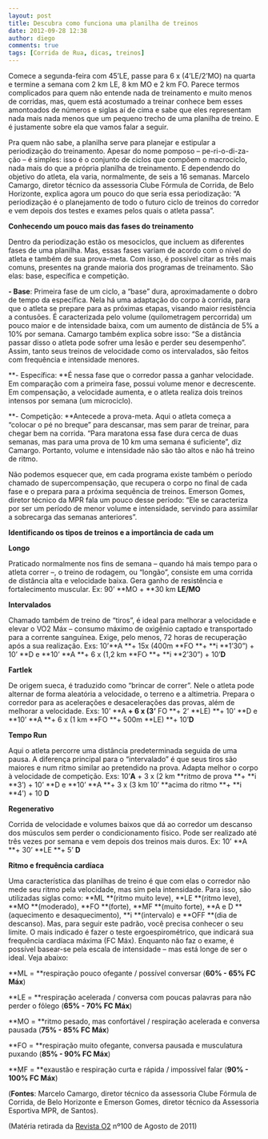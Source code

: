 ```yaml
---
layout: post
title: Descubra como funciona uma planilha de treinos
date: 2012-09-28 12:38
author: diego
comments: true
tags: [Corrida de Rua, dicas, treinos]
---
```

Comece a segunda-feira com 45’LE, passe para 6 x (4’LE/2’MO) na quarta e termine a semana com 2 km LE, 8 km MO e 2 km FO. Parece termos complicados para quem não entende nada de treinamento e muito menos de corridas, mas, quem está acostumado a treinar conhece bem esses amontoados de números e siglas aí de cima e sabe que eles representam nada mais nada menos que um pequeno trecho de uma planilha de treino. E é justamente sobre ela que vamos falar a seguir.

Pra quem não sabe, a planilha serve para planejar e estipular a periodização do treinamento. Apesar do nome pomposo – pe-ri-o-di-za-ção – é simples: isso é o conjunto de ciclos que compõem o macrociclo, nada mais do que a própria planilha de treinamento. E dependendo do objetivo do atleta, ela varia, normalmente, de seis a 16 semanas. Marcelo Camargo, diretor técnico da assessoria Clube Fórmula de Corrida, de Belo Horizonte, explica agora um pouco do que seria essa periodização: “A periodização é o planejamento de todo o futuro ciclo de treinos do corredor e vem depois dos testes e exames pelos quais o atleta passa”.

**Conhecendo um pouco mais das fases do treinamento**

Dentro da periodização estão os mesociclos, que incluem as diferentes fases de uma planilha. Mas, essas fases variam de acordo com o nível do atleta e também de sua prova-meta. Com isso, é possível citar as três mais comuns, presentes na grande maioria dos programas de treinamento. São elas: base, específica e competição.

<!--more-->

**- Base**: Primeira fase de um ciclo, a “base” dura, aproximadamente o dobro de tempo da específica. Nela há uma adaptação do corpo à corrida, para que o atleta se prepare para as próximas etapas, visando maior resistência a contusões. É caracterizada pelo volume (quilometragem percorrida) um pouco maior e de intensidade baixa, com um aumento de distância de 5% a 10% por semana. Camargo também explica sobre isso: “Se a distância passar disso o atleta pode sofrer uma lesão e perder seu desempenho”. Assim, tanto seus treinos de velocidade como os intervalados, são feitos com frequência e intensidade menores.

**- Específica: **É nessa fase que o corredor passa a ganhar velocidade. Em comparação com a primeira fase, possui volume menor e decrescente. Em compensação, a velocidade aumenta, e o atleta realiza dois treinos intensos por semana (um microciclo).

**- Competição: **Antecede a prova-meta. Aqui o atleta começa a “colocar o pé no breque” para descansar, mas sem parar de treinar, para chegar bem na corrida. “Para maratona essa fase dura cerca de duas semanas, mas para uma prova de 10 km uma semana é suficiente”, diz Camargo. Portanto, volume e intensidade não são tão altos e não há treino de ritmo.

Não podemos esquecer que, em cada programa existe também o período chamado de supercompensação, que recupera o corpo no final de cada fase e o prepara para a próxima sequência de treinos. Emerson Gomes, diretor técnico da MPR fala um pouco desse período: “Ele se caracteriza por ser um período de menor volume e intensidade, servindo para assimilar a sobrecarga das semanas anteriores”.

**Identificando os tipos de treinos e a importância de cada um**

**Longo**

Praticado normalmente nos fins de semana – quando há mais tempo para o atleta correr –, o treino de rodagem, ou “longão”, consiste em uma corrida de distância alta e velocidade baixa. Gera ganho de resistência e fortalecimento muscular. Ex: 90’ **MO + **30 km **LE/MO**

**Intervalados**

Chamado também de treino de “tiros”, é ideal para melhorar a velocidade e elevar o VO2 Máx – consumo máximo de oxigênio captado e transportado para a corrente sanguínea. Exige, pelo menos, 72 horas de recuperação após a sua realização. Exs: 10’**A **+ 15x (400m **FO **+ **i **1’30”) + 10’ **D e **10’ **A **+ 6 x (1,2 km **FO **+ **i **2’30”) + 10’**D**

**Fartlek**

De origem sueca, é traduzido como “brincar de correr”. Nele o atleta pode alternar de forma aleatória a velocidade, o terreno e a altimetria. Prepara o corredor para as acelerações e desacelerações das provas, além de melhorar a velocidade. Exs: 10’ **A **+ 6 x (3’** FO **+ 2’ **LE) **+ 10’ **D e **10’ **A **+ 6 x (1 km **FO **+ 500m **LE) **+ 10’**D**

**Tempo Run**

Aqui o atleta percorre uma distância predeterminada seguida de uma pausa. A diferença principal para o “intervalado” é que seus tiros são maiores e num ritmo similar ao pretendido na prova. Adapta melhor o corpo à velocidade de competição. Exs: 10’**A** + 3 x (2 km **ritmo de prova **+ **i **3’) + 10’ **D e **10’ **A **+ 3 x (3 km 10’ **acima do ritmo **+ **i **4’) + 10 **D**

**Regenerativo**

Corrida de velocidade e volumes baixos que dá ao corredor um descanso dos músculos sem perder o condicionamento físico. Pode ser realizado até três vezes por semana e vem depois dos treinos mais duros. Ex: 10’ **A **+ 30’ **LE **+ 5’ **D**

**Ritmo e frequência cardíaca**

Uma característica das planilhas de treino é que com elas o corredor não mede seu ritmo pela velocidade, mas sim pela intensidade. Para isso, são utilizadas siglas como: **ML **(ritmo muito leve), **LE **(ritmo leve), **MO **(moderado), **FO **(forte), **MF **(muito forte), **A e D **(aquecimento e desaquecimento), **i **(intervalo) e **OFF **(dia de descanso). Mas, para seguir este padrão, você precisa conhecer o seu limite. O mais indicado é fazer o teste ergoespirométrico, que indicará sua frequência cardíaca máxima (FC Máx). Enquanto não faz o exame, é possível basear-se pela escala de intensidade – mas está longe de ser o ideal. Veja abaixo:

**ML = **respiração pouco ofegante / possível conversar (**60% - 65% FC Máx**)

**LE = **respiração acelerada / conversa com poucas palavras para não perder o fôlego (**65% - 70% FC Máx**)

**MO = **ritmo pesado, mas confortável / respiração acelerada e conversa pausada (**75% - 85% FC Máx**)

**FO = **respiração muito ofegante, conversa pausada e musculatura puxando (**85% - 90% FC Máx**)

**MF = **exaustão e respiração curta e rápida / impossível falar (**90% - 100% FC Máx**)

(**Fontes**: Marcelo Camargo, diretor técnico da assessoria Clube Fórmula de Corrida, de Belo Horizonte e Emerson Gomes, diretor técnico da Assessoria Esportiva MPR, de Santos).

(Matéria retirada da <a href="http://o2porminuto.com.br/materia/confira/conteudo/descubra-como-funciona-uma-planilha-de-treino-7141" target="_blank">Revista O2</a> nº100 de Agosto de 2011)
